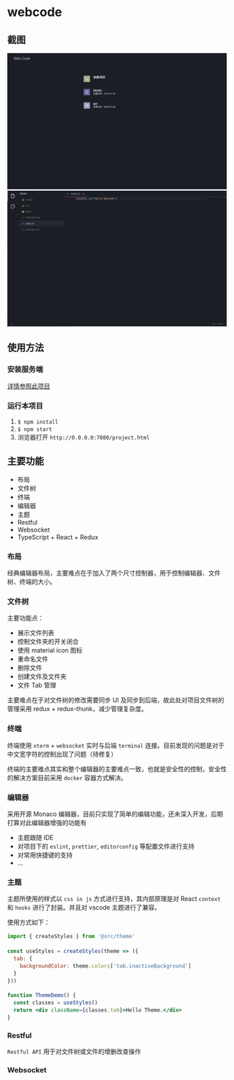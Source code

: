 # webcode

## 截图

![alt 项目列表](images/projects.jpg)
![alt 编辑器](images/editor.jpg)

## 使用方法

### 安装服务端

[详情参照此项目](https://github.com/MANSOUL/webcode-dev/blob/master/README.md)

### 运行本项目

1. `$ npm install`
2. `$ npm start`
3. 浏览器打开 `http://0.0.0.0:7080/project.html`

## 主要功能

- 布局
- 文件树
- 终端
- 编辑器
- 主题
- Restful
- Websocket
- TypeScript + React + Redux

### 布局

经典编辑器布局，主要难点在于加入了两个尺寸控制器，用于控制编辑器、文件树、终端的大小。

### 文件树

主要功能点：

- 展示文件列表
- 控制文件夹的开关闭合
- 使用 material icon 图标
- 重命名文件
- 删除文件
- 创建文件及文件夹
- 文件 Tab 管理

主要难点在于对文件树的修改需要同步 UI 及同步到后端，故此处对项目文件树的管理采用 redux + redux-thunk，减少管理复杂度。

### 终端

终端使用 `xterm` + `websocket` 实时与后端 `terminal` 连接。目前发现的问题是对于中文宽字符的控制出现了问题（待修复）

终端的主要难点其实和整个编辑器的主要难点一致，也就是安全性的控制，安全性的解决方案目前采用 `docker` 容器方式解决。

### 编辑器

采用开源 Monaco 编辑器，目前只实现了简单的编辑功能，还未深入开发，后期打算对此编辑器增强的功能有

- 主题跟随 IDE
- 对项目下的 `eslint`, `prettier`, `editorconfig` 等配置文件进行支持
- 对常用快捷键的支持
- ...

### 主题

主题所使用的样式以 `css in js` 方式进行支持，其内部原理是对 React `context` 和 `hooks` 进行了封装。并且对 vscode 主题进行了兼容。

使用方式如下：

```jsx
import { createStyles } from '@src/theme'

const useStyles = createStyles(theme => ({
  tab: {
    backgroundColor: theme.colors['tab.inactiveBackground']
  }
}))

function ThemeDemo() {
  const classes = useStyles()
  return <div className={classes.tab}>Hello Theme.</div>
}
```

### Restful

`Restful API` 用于对文件树或文件的增删改查操作

### Websocket
